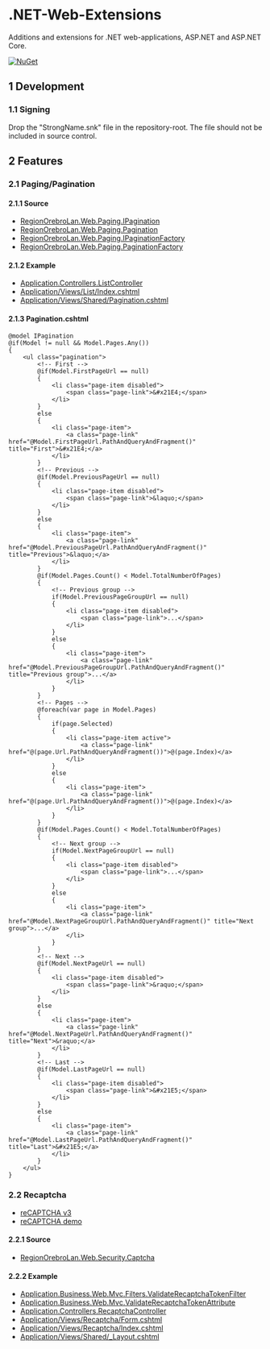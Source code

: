 # .NET-Web-Extensions

Additions and extensions for .NET web-applications, ASP.NET and ASP.NET Core.

[![NuGet](https://img.shields.io/nuget/v/RegionOrebroLan.Web.svg?label=NuGet)](https://www.nuget.org/packages/RegionOrebroLan.Web)

## 1 Development

### 1.1 Signing

Drop the "StrongName.snk" file in the repository-root. The file should not be included in source control.

## 2 Features

### 2.1 Paging/Pagination

#### 2.1.1 Source
- [RegionOrebroLan.Web.Paging.IPagination](/Source/Project/Paging/IPagination.cs)
- [RegionOrebroLan.Web.Paging.Pagination](/Source/Project/Paging/Pagination.cs)
- [RegionOrebroLan.Web.Paging.IPaginationFactory](/Source/Project/Paging/IPaginationFactory.cs)
- [RegionOrebroLan.Web.Paging.PaginationFactory](/Source/Project/Paging/PaginationFactory.cs)

#### 2.1.2 Example
- [Application.Controllers.ListController](/Samples/Application/Controllers/ListController.cs)
- [Application/Views/List/Index.cshtml](/Samples/Application/Views/List/Index.cshtml)
- [Application/Views/Shared/Pagination.cshtml](/Samples/Application/Views/Shared/Pagination.cshtml)

#### 2.1.3 Pagination.cshtml

    @model IPagination
    @if(Model != null && Model.Pages.Any())
    {
	    <ul class="pagination">
		    <!-- First -->
		    @if(Model.FirstPageUrl == null)
		    {
			    <li class="page-item disabled">
				    <span class="page-link">&#x21E4;</span>
			    </li>
		    }
		    else
		    {
			    <li class="page-item">
				    <a class="page-link" href="@Model.FirstPageUrl.PathAndQueryAndFragment()" title="First">&#x21E4;</a>
			    </li>
		    }
		    <!-- Previous -->
		    @if(Model.PreviousPageUrl == null)
		    {
			    <li class="page-item disabled">
				    <span class="page-link">&laquo;</span>
			    </li>
		    }
		    else
		    {
			    <li class="page-item">
				    <a class="page-link" href="@Model.PreviousPageUrl.PathAndQueryAndFragment()" title="Previous">&laquo;</a>
			    </li>
		    }
		    @if(Model.Pages.Count() < Model.TotalNumberOfPages)
		    {
			    <!-- Previous group -->
			    if(Model.PreviousPageGroupUrl == null)
			    {
				    <li class="page-item disabled">
					    <span class="page-link">...</span>
				    </li>
			    }
			    else
			    {
				    <li class="page-item">
					    <a class="page-link" href="@Model.PreviousPageGroupUrl.PathAndQueryAndFragment()" title="Previous group">...</a>
				    </li>
			    }
		    }
		    <!-- Pages -->
		    @foreach(var page in Model.Pages)
		    {
			    if(page.Selected)
			    {
				    <li class="page-item active">
					    <a class="page-link" href="@(page.Url.PathAndQueryAndFragment())">@(page.Index)</a>
				    </li>
			    }
			    else
			    {
				    <li class="page-item">
					    <a class="page-link" href="@(page.Url.PathAndQueryAndFragment())">@(page.Index)</a>
				    </li>
			    }
		    }
		    @if(Model.Pages.Count() < Model.TotalNumberOfPages)
		    {
			    <!-- Next group -->
			    if(Model.NextPageGroupUrl == null)
			    {
				    <li class="page-item disabled">
					    <span class="page-link">...</span>
				    </li>
			    }
			    else
			    {
				    <li class="page-item">
					    <a class="page-link" href="@Model.NextPageGroupUrl.PathAndQueryAndFragment()" title="Next group">...</a>
				    </li>
			    }
		    }
		    <!-- Next -->
		    @if(Model.NextPageUrl == null)
		    {
			    <li class="page-item disabled">
				    <span class="page-link">&raquo;</span>
			    </li>
		    }
		    else
		    {
			    <li class="page-item">
				    <a class="page-link" href="@Model.NextPageUrl.PathAndQueryAndFragment()" title="Next">&raquo;</a>
			    </li>
		    }
		    <!-- Last -->
		    @if(Model.LastPageUrl == null)
		    {
			    <li class="page-item disabled">
				    <span class="page-link">&#x21E5;</span>
			    </li>
		    }
		    else
		    {
			    <li class="page-item">
				    <a class="page-link" href="@Model.LastPageUrl.PathAndQueryAndFragment()" title="Last">&#x21E5;</a>
			    </li>
		    }
	    </ul>
    }

### 2.2 Recaptcha

- [reCAPTCHA v3](https://developers.google.com/recaptcha/docs/v3/)
- [reCAPTCHA demo](https://recaptcha-demo.appspot.com/)

#### 2.2.1 Source

- [RegionOrebroLan.Web.Security.Captcha](/Source/Project/Security/Captcha/)

#### 2.2.2 Example

- [Application.Business.Web.Mvc.Filters.ValidateRecaptchaTokenFilter](/Samples/Application/Models/Web/Mvc/Filters/ValidateRecaptchaTokenFilter.cs)
- [Application.Business.Web.Mvc.ValidateRecaptchaTokenAttribute](/Samples/Application/Models/Web/Mvc/ValidateRecaptchaTokenAttribute.cs)
- [Application.Controllers.RecaptchaController](/Samples/Application/Controllers/RecaptchaController.cs)
- [Application/Views/Recaptcha/Form.cshtml](/Samples/Application/Views/Recaptcha/Form.cshtml)
- [Application/Views/Recaptcha/Index.cshtml](/Samples/Application/Views/Recaptcha/Index.cshtml)
- [Application/Views/Shared/_Layout.cshtml](/Samples/Application/Views/Shared/_Layout.cshtml#L38)